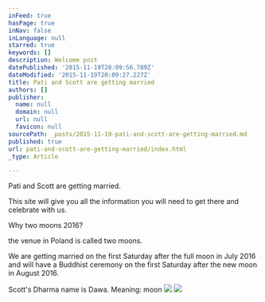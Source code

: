 ```yaml
---
inFeed: true
hasPage: true
inNav: false
inLanguage: null
starred: true
keywords: []
description: Welcome post
datePublished: '2015-11-19T20:09:56.789Z'
dateModified: '2015-11-19T20:09:27.227Z'
title: Pati and Scott are getting married
authors: []
publisher:
  name: null
  domain: null
  url: null
  favicon: null
sourcePath: _posts/2015-11-19-pati-and-scott-are-getting-married.md
published: true
url: pati-and-scott-are-getting-married/index.html
_type: Article

---
```

Pati and Scott are getting married.

This site will give you all the information you will need to get there and celebrate with us.

Why two moons 2016?

the venue in Poland is called two moons.

We are getting married on the first Saturday after the full moon in July 2016 and will have a Buddhist ceremony on the first Saturday after the new moon in August 2016\.

Scott's Dharma name is Dawa. Meaning: moon
![](https://the-grid-user-content.s3-us-west-2.amazonaws.com/e32330f8-6bc9-408c-83be-39bd7682eb02.jpg)
![](https://the-grid-user-content.s3-us-west-2.amazonaws.com/cf0cc6f7-994c-4f19-830f-c347d829a6e9.jpg)